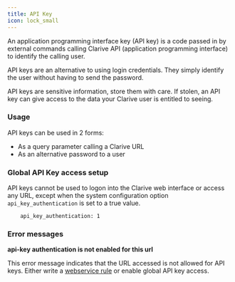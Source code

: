```yaml
---
title: API Key
icon: lock_small
---
```


An application programming interface key (API key) is a code passed in by external commands calling Clarive API (application programming interface) to identify the calling user.

API keys are an alternative to using login credentials. They simply identify the user without having to send the password. 

API keys are sensitive information, store them with care. If stolen, an API key can give access to the data your Clarive user is entitled to seeing. 


### Usage

API keys can be used in 2 forms:

- As a query parameter calling a Clarive URL
- As an alternative password to a user

### Global API Key access setup

API keys cannot be used to logon into the Clarive web interface or access any URL, except
when the system configuration option `api_key_authentication` is set to a true value. 


        api_key_authentication: 1


### Error messages

**api-key authentication is not enabled for this url**

This error message indicates that the URL accessed is not 
allowed for API keys. Either write a [webservice rule](concepts/webservice)
or enable global API key access.

